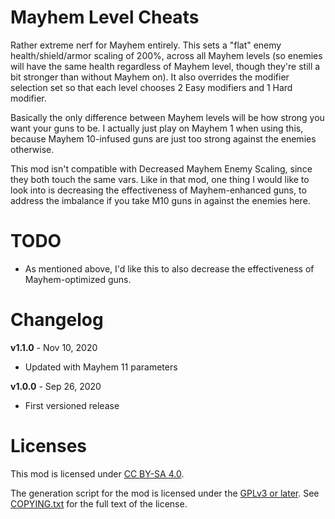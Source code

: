 Mayhem Level Cheats
===================

Rather extreme nerf for Mayhem entirely.  This sets a "flat" enemy health/shield/armor
scaling of 200%, across all Mayhem levels (so enemies will have the same health regardless
of Mayhem level, though they're still a bit stronger than without Mayhem on).  It also
overrides the modifier selection set so that each level chooses 2 Easy modifiers and
1 Hard modifier.

Basically the only difference between Mayhem levels will be how strong you want your
guns to be.  I actually just play on Mayhem 1 when using this, because Mayhem 10-infused
guns are just too strong against the enemies otherwise.

This mod isn't compatible with Decreased Mayhem Enemy Scaling, since they both touch
the same vars.  Like in that mod, one thing I would like to look into is decreasing the
effectiveness of Mayhem-enhanced guns, to address the imbalance if you take M10 guns
in against the enemies here.

TODO
====

- As mentioned above, I'd like this to also decrease the effectiveness of
  Mayhem-optimized guns.

Changelog
=========

**v1.1.0** - Nov 10, 2020
 * Updated with Mayhem 11 parameters

**v1.0.0** - Sep 26, 2020
 * First versioned release
 
Licenses
========

This mod is licensed under [CC BY-SA 4.0](https://creativecommons.org/licenses/by-sa/4.0/).

The generation script for the mod is licensed under the
[GPLv3 or later](https://www.gnu.org/licenses/quick-guide-gplv3.html).
See [COPYING.txt](../../COPYING.txt) for the full text of the license.

